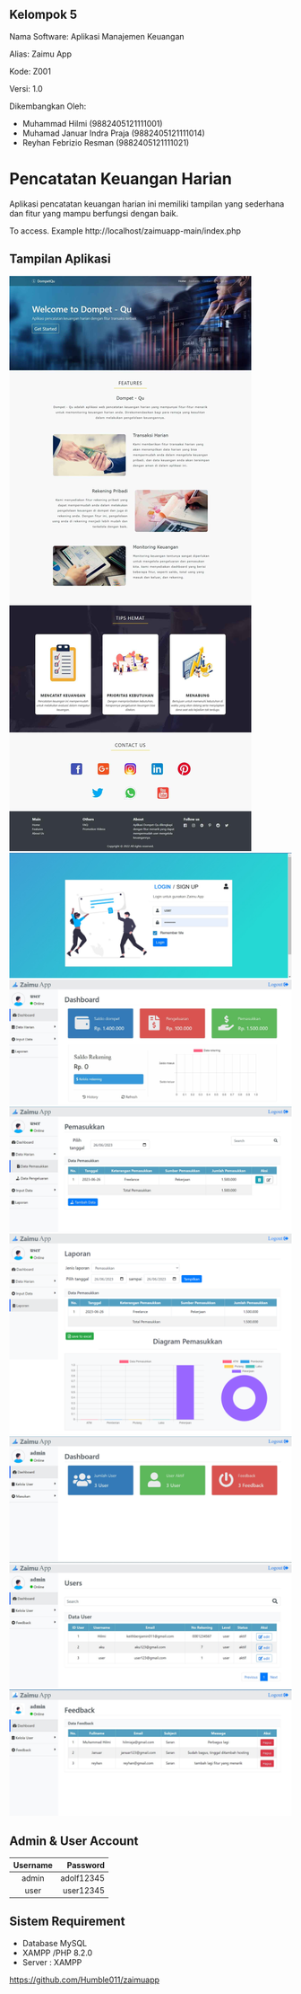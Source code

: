 
## Kelompok 5
  Nama Software: Aplikasi Manajemen Keuangan

  Alias: Zaimu App

  Kode: Z001

  Versi: 1.0

  Dikembangkan Oleh: 
  - Muhammad Hilmi 			            (9882405121111001)
  - Muhamad Januar Indra Praja	        (9882405121111014)
  - Reyhan Febrizio Resman 		        (9882405121111021)	

# Pencatatan Keuangan Harian
Aplikasi pencatatan keuangan harian ini memiliki tampilan yang sederhana dan fitur yang mampu berfungsi dengan baik.

To access. Example http://localhost/zaimuapp-main/index.php

## Tampilan Aplikasi
![ss](img/ss1.jpg)
![ss](img/ss2.jpg)
![ss](img/ss3.jpg)
![ss](img/ss4.jpg)
![ss](img/ss5.jpg)
![ss](img/ss6.jpg)
![ss](img/ss7.jpg)
![ss](img/ss8.jpg)



## Admin & User Account
|  Username | Password     |
|:---------:|---------:    |
|  admin    |  adolf12345  |
|  user     |  user12345   |

## Sistem Requirement
- Database MySQL
- XAMPP /PHP 8.2.0
- Server : XAMPP

https://github.com/Humble011/zaimuapp



